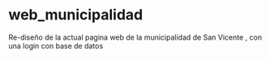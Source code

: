 # web_municipalidad
Re-diseño de la actual pagina web de la municipalidad de San Vicente , con una login con base de datos 
